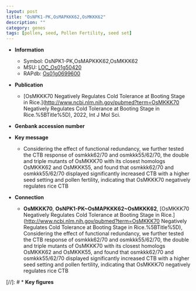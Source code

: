 ```yaml
---
layout: post
title: "OsNPK1-PK,OsMAPKKK62,OsMKKK62"
description: ""
category: genes
tags: [pollen, seed, Pollen Fertility, seed set]
---
```


* **Information**  
    + Symbol: OsNPK1-PK,OsMAPKKK62,OsMKKK62  
    + MSU: [LOC_Os01g50420](http://rice.uga.edu/cgi-bin/ORF_infopage.cgi?orf=LOC_Os01g50420)  
    + RAPdb: [Os01g0699600](http://rapdb.dna.affrc.go.jp/viewer/gbrowse_details/irgsp1?name=Os01g0699600)  

* **Publication**  
    + [OsMKKK70 Negatively Regulates Cold Tolerance at Booting Stage in Rice.](http://www.ncbi.nlm.nih.gov/pubmed?term=OsMKKK70 Negatively Regulates Cold Tolerance at Booting Stage in Rice.%5BTitle%5D), 2022, Int J Mol Sci.

* **Genbank accession number**  

* **Key message**  
    + Considering the effect of functional redundancy, we further tested the CTB response of osmkkk62/70 and osmkkk55/62/70, the double and triple mutants of OsMKKK70 with its closest homologs OsMKKK62 and OsMKKK55, and found that osmkkk62/70 and osmkkk55/62/70 displayed significantly increased CTB with a higher seed setting and pollen fertility, indicating that OsMKKK70 negatively regulates rice CTB

* **Connection**  
    + __OsMKKK70__, __OsNPK1-PK~OsMAPKKK62~OsMKKK62__, [OsMKKK70 Negatively Regulates Cold Tolerance at Booting Stage in Rice.](http://www.ncbi.nlm.nih.gov/pubmed?term=OsMKKK70 Negatively Regulates Cold Tolerance at Booting Stage in Rice.%5BTitle%5D),  Considering the effect of functional redundancy, we further tested the CTB response of osmkkk62/70 and osmkkk55/62/70, the double and triple mutants of OsMKKK70 with its closest homologs OsMKKK62 and OsMKKK55, and found that osmkkk62/70 and osmkkk55/62/70 displayed significantly increased CTB with a higher seed setting and pollen fertility, indicating that OsMKKK70 negatively regulates rice CTB

[//]: # * **Key figures**  


